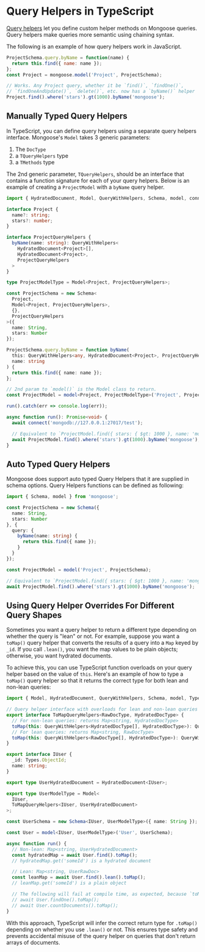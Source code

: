 # Query Helpers in TypeScript

[Query helpers](http://thecodebarbarian.com/mongoose-custom-query-methods.html) let you define custom helper methods on Mongoose queries.
Query helpers make queries more semantic using chaining syntax.

The following is an example of how query helpers work in JavaScript.

```javascript
ProjectSchema.query.byName = function(name) {
  return this.find({ name: name });
};
const Project = mongoose.model('Project', ProjectSchema);

// Works. Any Project query, whether it be `find()`, `findOne()`,
// `findOneAndUpdate()`, `delete()`, etc. now has a `byName()` helper
Project.find().where('stars').gt(1000).byName('mongoose');
```

## Manually Typed Query Helpers

In TypeScript, you can define query helpers using a separate query helpers interface.
Mongoose's `Model` takes 3 generic parameters:

1. The `DocType`
2. a `TQueryHelpers` type
3. a `TMethods` type

The 2nd generic parameter, `TQueryHelpers`, should be an interface that contains a function signature for each of your query helpers.
Below is an example of creating a `ProjectModel` with a `byName` query helper.

```typescript
import { HydratedDocument, Model, QueryWithHelpers, Schema, model, connect } from 'mongoose';

interface Project {
  name?: string;
  stars?: number;
}

interface ProjectQueryHelpers {
  byName(name: string): QueryWithHelpers<
    HydratedDocument<Project>[],
    HydratedDocument<Project>,
    ProjectQueryHelpers
  >
}

type ProjectModelType = Model<Project, ProjectQueryHelpers>;

const ProjectSchema = new Schema<
  Project,
  Model<Project, ProjectQueryHelpers>,
  {},
  ProjectQueryHelpers
>({
  name: String,
  stars: Number
});

ProjectSchema.query.byName = function byName(
  this: QueryWithHelpers<any, HydratedDocument<Project>, ProjectQueryHelpers>,
  name: string
) {
  return this.find({ name: name });
};

// 2nd param to `model()` is the Model class to return.
const ProjectModel = model<Project, ProjectModelType>('Project', ProjectSchema);

run().catch(err => console.log(err));

async function run(): Promise<void> {
  await connect('mongodb://127.0.0.1:27017/test');

  // Equivalent to `ProjectModel.find({ stars: { $gt: 1000 }, name: 'mongoose' })`
  await ProjectModel.find().where('stars').gt(1000).byName('mongoose');
}
```

## Auto Typed Query Helpers

Mongoose does support auto typed Query Helpers that it are supplied in schema options.
Query Helpers functions can be defined as following:

```typescript
import { Schema, model } from 'mongoose';

const ProjectSchema = new Schema({
  name: String,
  stars: Number
}, {
  query: {
    byName(name: string) {
      return this.find({ name });
    }
  }
});

const ProjectModel = model('Project', ProjectSchema);

// Equivalent to `ProjectModel.find({ stars: { $gt: 1000 }, name: 'mongoose' })`
await ProjectModel.find().where('stars').gt(1000).byName('mongoose');
```

## Using Query Helper Overrides For Different Query Shapes

Sometimes you want a query helper to return a different type depending on whether the query is "lean" or not.
For example, suppose you want a `toMap()` query helper that converts the results of a query into a `Map` keyed by `_id`.
If you call `.lean()`, you want the map values to be plain objects; otherwise, you want hydrated documents.

To achieve this, you can use TypeScript function overloads on your query helper based on the value of `this`.
Here's an example of how to type a `toMap()` query helper so that it returns the correct type for both lean and non-lean queries:

```typescript
import { Model, HydratedDocument, QueryWithHelpers, Schema, model, Types } from 'mongoose';

// Query helper interface with overloads for lean and non-lean queries
export interface ToMapQueryHelpers<RawDocType, HydratedDocType> {
  // For non-lean queries: returns Map<string, HydratedDocType>
  toMap(this: QueryWithHelpers<HydratedDocType[], HydratedDocType>): QueryWithHelpers<Map<string, HydratedDocType>, HydratedDocType>;
  // For lean queries: returns Map<string, RawDocType>
  toMap(this: QueryWithHelpers<RawDocType[], HydratedDocType>): QueryWithHelpers<Map<string, RawDocType>, HydratedDocType>;
}

export interface IUser {
  _id: Types.ObjectId;
  name: string;
}

export type UserHydratedDocument = HydratedDocument<IUser>;

export type UserModelType = Model<
  IUser,
  ToMapQueryHelpers<IUser, UserHydratedDocument>
>;

const UserSchema = new Schema<IUser, UserModelType>({ name: String });

const User = model<IUser, UserModelType>('User', UserSchema);

async function run() {
  // Non-lean: Map<string, UserHydratedDocument>
  const hydratedMap = await User.find().toMap();
  // hydratedMap.get('someId') is a hydrated document

  // Lean: Map<string, UserRawDoc>
  const leanMap = await User.find().lean().toMap();
  // leanMap.get('someId') is a plain object

  // The following will fail at compile time, as expected, because `toMap()` shouldn't work with single documents or numbers
  // await User.findOne().toMap();
  // await User.countDocuments().toMap();
}
```

With this approach, TypeScript will infer the correct return type for `.toMap()` depending on whether you use `.lean()` or not. This ensures type safety and prevents accidental misuse of the query helper on queries that don't return arrays of documents.
